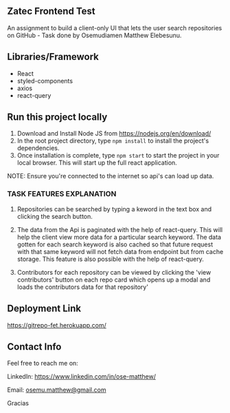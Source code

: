 ## Zatec Frontend Test

An assignment to build a client-only UI that lets the user search repositories on GitHub - Task done by Osemudiamen Matthew Elebesunu.

## Libraries/Framework

- React
- styled-components
- axios
- react-query

## Run this project locally

1. Download and Install Node JS from https://nodejs.org/en/download/
2. In the root project directory, type `npm install` to install the project's dependencies.
3. Once installation is complete, type `npm start` to start the project in your local browser. This will start up the full react application.

NOTE: Ensure you're connected to the internet so api's can load up data.

### TASK FEATURES EXPLANATION

1. Repositories can be searched by typing a keword in the text box and clicking the search button.

2. The data from the Api is paginated with the help of react-query. This will help the client view more data for a particular search keyword. The data gotten for each search keyword is also cached so that future request with that same keyword will not fetch data from endpoint but from cache storage. This feature is also possible with the help of react-query.

2. Contributors for each repository can be viewed by clicking the 'view contributors' button on each repo card which opens up a modal and loads the contributors data for that repository'

## Deployment Link
https://gitrepo-fet.herokuapp.com/



## Contact Info

Feel free to reach me on:

LinkedIn: https://www.linkedin.com/in/ose-matthew/

Email: osemu.matthew@gmail.com

Gracias
